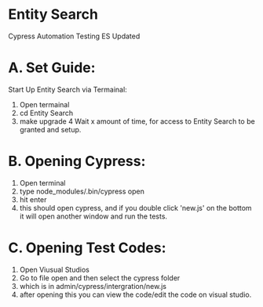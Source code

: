 # Entity Search
Cypress Automation Testing ES Updated

# A. Set Guide:

Start Up Entity Search via Termainal:
1. Open termainal
2. cd Entity Search
3. make upgrade
4 Wait x amount of time, for access to Entity Search to be granted and setup.

# B. Opening Cypress:

1. Open terminal
2. type node_modules/.bin/cypress open
3. hit enter
4. this should open cypress, and if you double click 'new.js' on the bottom it will open another window and run the tests.

# C. Opening Test Codes:

1. Open Viusual Studios
2. Go to file open and then select the cypress folder
3. which is in admin/cypress/intergration/new.js
4. after opening this you can view the code/edit the code on visual studio.


